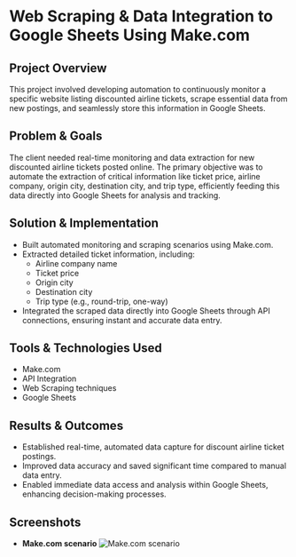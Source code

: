 # Web Scraping & Data Integration to Google Sheets Using Make.com

## Project Overview

This project involved developing automation to continuously monitor a specific website listing discounted airline tickets, scrape essential data from new postings, and seamlessly store this information in Google Sheets.

## Problem & Goals

The client needed real-time monitoring and data extraction for new discounted airline tickets posted online. The primary objective was to automate the extraction of critical information like ticket price, airline company, origin city, destination city, and trip type, efficiently feeding this data directly into Google Sheets for analysis and tracking.

## Solution & Implementation

- Built automated monitoring and scraping scenarios using Make.com.
- Extracted detailed ticket information, including:
  - Airline company name
  - Ticket price
  - Origin city
  - Destination city
  - Trip type (e.g., round-trip, one-way)
- Integrated the scraped data directly into Google Sheets through API connections, ensuring instant and accurate data entry.

## Tools & Technologies Used

- Make.com
- API Integration
- Web Scraping techniques
- Google Sheets

## Results & Outcomes

- Established real-time, automated data capture for discount airline ticket postings.
- Improved data accuracy and saved significant time compared to manual data entry.
- Enabled immediate data access and analysis within Google Sheets, enhancing decision-making processes.

## Screenshots
- **Make.com scenario**
  ![Make.com scenario](https://raw.githubusercontent.com/ViktorAutomation/Portfolio-Automation/main/Airplane%20tickets%20data%20extraction/Airplane%20tickets.png)



